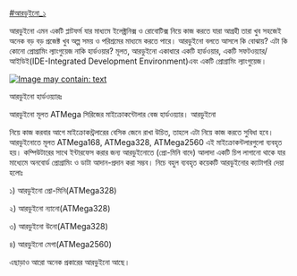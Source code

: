 [\#আরডুইনো\_১](https://web.facebook.com/hashtag/আরডুইনো_১?source=feed_text&story_id=1362382890505653)

  
 আরডুইনো এমন একটি প্লাটফর্ম যার মাধ্যমে ইলেক্ট্রনিক্স ও রোবোটিক্স নিয়ে কাজ করতে যারা আগ্রহী তারা খুব সহজেই অনেক বড় বড় প্রজেক্ট খুব অল্প সময় ও পরিশ্রমের মাধ্যমে করতে পারে। আরডুইনো বলতে আসলে কি বোঝায়? এটা কি কোনো প্রোগ্রামিং ল্যাংগুয়েজ নাকি হার্ডওয়ার? মূলত, আরডুইনো একাধারে একটি হার্ডওয়ার, একটি সফটওয়্যার/আইডিই\(IDE-Integrated Development Environment\)এবং একটি প্রোগ্রামিং ল্যাংগুয়েজ।

[![](https://scontent.fdac1-1.fna.fbcdn.net/v/t1.0-0/p480x480/17309673_1362382890505653_5849872140998904210_n.png?_nc_eui2=v1%3AAeGp1p7d7_JGSI-L92pHoJBE7pMXHnlVx2rfkWF8hpvYPzGzFjSm6vP8tG66Dks5UwFlFyVinBsJ_jEraWusdtE2VInYHsX8lDE0PAYA9ruAbw&oh=53010074b4642aecdf1ea5a0b01c4dbc&oe=59803362 "Image may contain: text")](https://web.facebook.com/MekTekBD/photos/a.1362379693839306.1073741826.1213521965391747/1362382890505653/?type=3)

আরডুইনো হার্ডওয়্যারঃ

আরডুইনো মূলত ATMega সিরিজের মাইক্রোকন্টোলার বেজ হার্ডওয়্যার। আরডুইনো

নিয়ে কাজ করবার আগে মাইক্রোকন্ট্রলারের বেসিক জেনে রাখা উচিত, তাহলে এটা নিয়ে কাজ করতে সুবিধা হবে। আরডুইনোতে মূলত ATMega168, ATMega328, ATMega2560 এই মাইক্রোকন্টলারগুলো ব্যবহৃত হয়। কম্পিউটারের সাথে ইন্টারফেস করার জন্য আরডুইনোতে \(প্রো-মিনি বাদে\) আলাদা একটি চিপ লাগানো থাকে যার মাধ্যেমে অনবোর্ড প্রোগ্রামিং ও ডাটা আদান-প্রদান করা সম্ভব। নিচে বহুল ব্যবহৃত কয়েকটি আরডুইনোর ক্যাটাগরি দেয়া হলোঃ

১\) আরডুইনো প্রো-মিনি\(ATMega328\)

২\) আরডুইনো ন্যানো\(ATMega328\)

৩\) আরডুইনো উনো\(ATMega328\)

৪\) আরডুইনো মেগা\(ATMega2560\)

এছাড়াও আরো অনেক প্রকারের আরডুইনো আছে।

